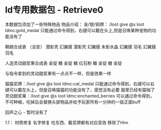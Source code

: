 # ld专用数据包 - Retrieve0
本数据包添加了一些特殊物品
物品介绍：
金/银/铜牌： /loot give @s loot ldmc:gold_medal 只能通过命令得到，右键可以戴在头上,但是召唤某种宠物的功能没有了


鞘翅合成表 （没变）
潜影壳   幻翼膜  潜影壳
幻翼膜 末影水晶 幻翼膜
羽毛     幻翼膜     羽毛

人造灵动甜浆果合成表
金锭 糖 金锭
糖 红石粉 糖
金锭 糖 金锭

与指令拿到的灵动甜浆果有一点点不一样，但是效果一样

猫猫奖牌：/loot give @s loot ldmc:cat_medal 只能通过命令得到，右键可以右键可以戴在头上，但是召唤猫猫的功能没有了，感觉没有必要 服里已经有猫咖了
灵动甜浆果：/loot give @s loot ldmc:enchanted_berries 可以通过命令得到，不可种植，吃掉后会替换头部物品并给予玩家所有一分钟的一级正面buff

回声之心 - 暂时没有了

1.1：
材质修复 名字修复
吃东西、戴奖牌都有对应音效
移除了Him